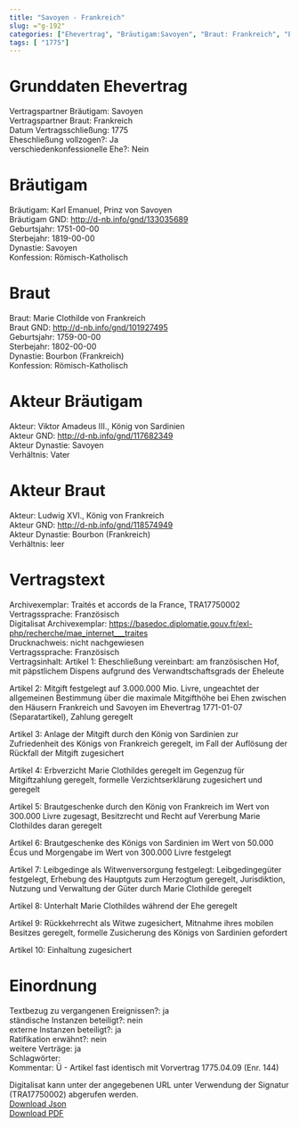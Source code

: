 ```yaml
---
title: "Savoyen - Frankreich"
slug: ="g-192"
categories: ["Ehevertrag", "Bräutigam:Savoyen", "Braut: Frankreich", "Eheschließung vollzogen?:Ja", "verschiedenkonfessionelle Ehe?:Nein", "Dynastie Bräutigam:Savoyen", "Akteur Bräutigam:Viktor Amadeus III., König von Sardinien", "Akteur Braut:Ludwig XVI., König von Frankreich", "Textbezug?:ja", "Ständisch?:nein", "Ratifikation?:nein", "Sonstiges?:ja", "Bräutigam:Savoyen", "Braut: Frankreich"]
tags: [ "1775"]
---
```

<!--more-->

# Grunddaten Ehevertrag

Vertragspartner Bräutigam: Savoyen<br>
Vertragspartner Braut: Frankreich<br>
Datum Vertragsschließung: 1775<br>
Eheschließung vollzogen?: Ja<br>
verschiedenkonfessionelle Ehe?: Nein<br>
# Bräutigam

Bräutigam: Karl Emanuel, Prinz von Savoyen<br>
Bräutigam GND: http://d-nb.info/gnd/133035689<br>
Geburtsjahr: 1751-00-00<br>
Sterbejahr: 1819-00-00<br>
Dynastie: Savoyen<br>
Konfession: Römisch-Katholisch<br>
# Braut

Braut: Marie Clothilde von Frankreich<br>
Braut GND: http://d-nb.info/gnd/101927495<br>
Geburtsjahr: 1759-00-00<br>
Sterbejahr: 1802-00-00<br>
Dynastie: Bourbon (Frankreich)<br>
Konfession: Römisch-Katholisch<br>
# Akteur Bräutigam

Akteur: Viktor Amadeus III., König von Sardinien<br>
Akteur GND: http://d-nb.info/gnd/117682349<br>
Akteur Dynastie: Savoyen<br>
Verhältnis: Vater<br>
# Akteur Braut

Akteur: Ludwig XVI., König von Frankreich<br>
Akteur GND: http://d-nb.info/gnd/118574949<br>
Akteur Dynastie: Bourbon (Frankreich)<br>
Verhältnis: leer<br>
# Vertragstext

Archivexemplar: Traités et accords de la France, TRA17750002<br>
Vertragssprache: Französisch<br>
Digitalisat Archivexemplar: https://basedoc.diplomatie.gouv.fr/exl-php/recherche/mae_internet___traites<br>
Drucknachweis: nicht nachgewiesen<br>
Vertragssprache: Französisch<br>
Vertragsinhalt: Artikel 1: Eheschließung vereinbart: am französischen Hof, mit päpstlichem Dispens aufgrund des Verwandtschaftsgrads der Eheleute

Artikel 2: Mitgift festgelegt auf 3.000.000 Mio. Livre, ungeachtet der allgemeinen Bestimmung über die maximale Mitgifthöhe bei Ehen zwischen den Häusern Frankreich und Savoyen im Ehevertrag 1771-01-07 (Separatartikel), Zahlung geregelt

Artikel 3: Anlage der Mitgift durch den König von Sardinien zur Zufriedenheit des Königs von Frankreich geregelt, im Fall der Auflösung der Rückfall der Mitgift zugesichert

Artikel 4: Erbverzicht Marie Clothildes geregelt im Gegenzug für Mitgiftzahlung geregelt, formelle Verzichtserklärung zugesichert und geregelt

Artikel 5: Brautgeschenke durch den König von Frankreich im Wert von 300.000 Livre zugesagt, Besitzrecht und Recht auf Vererbung Marie Clothildes daran geregelt

Artikel 6: Brautgeschenke des Königs von Sardinien im Wert von 50.000 Écus und Morgengabe im Wert von 300.000 Livre festgelegt

Artikel 7: Leibgedinge als Witwenversorgung festgelegt: Leibgedingegüter festgelegt, Erhebung des Hauptguts zum Herzogtum geregelt, Jurisdiktion, Nutzung und Verwaltung der Güter durch Marie Clothilde geregelt 

Artikel 8: Unterhalt Marie Clothildes während der Ehe geregelt

Artikel 9: Rückkehrrecht als Witwe zugesichert, Mitnahme ihres mobilen Besitzes geregelt, formelle Zusicherung des Königs von Sardinien gefordert

Artikel 10: Einhaltung zugesichert<br>
# Einordnung

Textbezug zu vergangenen Ereignissen?: ja<br>
ständische Instanzen beteiligt?: nein<br>
externe Instanzen beteiligt?: ja<br>
Ratifikation erwähnt?: nein<br>
weitere Verträge: ja<br>
Schlagwörter: <br>
Kommentar: Ü - Artikel fast identisch mit Vorvertrag 1775.04.09 (Enr. 144)

Digitalisat kann unter der angegebenen URL unter Verwendung der Signatur (TRA17750002) abgerufen werden.<br>
[Download Json](/vertraege/vertrag-192.json)<br>
[Download PDF](/vertraege/v208.pdf)